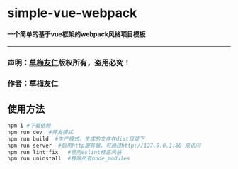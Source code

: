 # simple-vue-webpack

#### 一个简单的基于vue框架的webpack风格项目模板

----------

### 声明：[草梅友仁](https://cmyr.ltd)版权所有，盗用必究！

### 作者：草梅友仁

##  使用方法

```bash
npm i #下载依赖
npm run dev  #开发模式
npm run build  #生产模式，生成的文件在dist目录下
npm run server  #启用http服务器，可通过http://127.0.0.1:80 来访问
npm run lint:fix   #使用eslint修正风格
npm run uninstall  #移除所有node_modules
```

